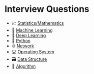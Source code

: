 # Interview Questions

- 📈 [Statistics/Mathematics](statistics.md)
- 🤖 [Machine Learning](ml.md)
- 🧠 [Deep Learning](dl.md)
- 🐍 [Python](python.md)
- 🌐 [Network](network.md)
- 💻 [Operating System](os.md)
- 🗃️ [Data Structure](ds.md)
- 🔻 [Algorithm](algorithm.md)
